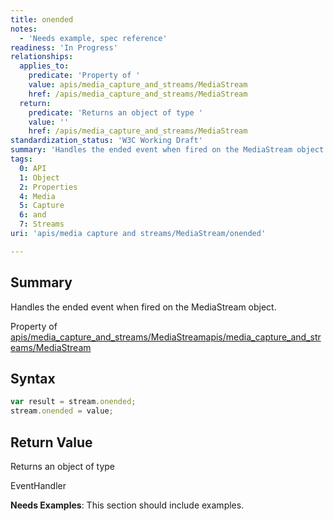 ```yaml
---
title: onended
notes:
  - 'Needs example, spec reference'
readiness: 'In Progress'
relationships:
  applies_to:
    predicate: 'Property of '
    value: apis/media_capture_and_streams/MediaStream
    href: /apis/media_capture_and_streams/MediaStream
  return:
    predicate: 'Returns an object of type '
    value: ''
    href: /apis/media_capture_and_streams/MediaStream
standardization_status: 'W3C Working Draft'
summary: 'Handles the ended event when fired on the MediaStream object.'
tags:
  0: API
  1: Object
  2: Properties
  4: Media
  5: Capture
  6: and
  7: Streams
uri: 'apis/media capture and streams/MediaStream/onended'

---
```

## <span>Summary</span>

Handles the ended event when fired on the MediaStream object.

Property of [apis/media\_capture\_and\_streams/MediaStream](/apis/media_capture_and_streams/MediaStream)[apis/media\_capture\_and\_streams/MediaStream](/apis/media_capture_and_streams/MediaStream)

## <span>Syntax</span>

``` js
var result = stream.onended;
stream.onended = value;
```

## <span>Return Value</span>

Returns an object of type<span></span>

EventHandler

**Needs Examples**: This section should include examples.

